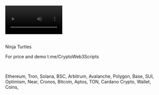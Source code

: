 <video src='https://github.com/user-attachments/assets/c80a18f6-7fea-4b9f-bc4c-ca3d77c39ae1' width=180/><video />
<br />





<br />
Ninja Turtles


For price and demo
t.me/CryptoWeb3Scripts

<br />

Ethereum, Tron, Solana, BSC, Arbitrum, Avalanche, Polygon, Base, SUI, Optimism, Near, Cronos, Bitcoin, Aptos, TON, Cardano
Crypto, Wallet, Coins,
